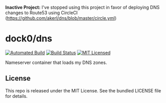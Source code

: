 **Inactive Project:** I've stopped using this project in favor of deploying DNS changes to Route53 using CircleCI (https://github.com/akerl/dns/blob/master/circle.yml)

dock0/dns
=======

[![Automated Build](http://img.shields.io/badge/automated-build-green.svg)](https://hub.docker.com/r/dock0/dns/)
[![Build Status](https://img.shields.io/circleci/project/dock0/dns/master.svg)](https://circleci.com/gh/dock0/dns)
[![MIT Licensed](http://img.shields.io/badge/license-MIT-green.svg)](https://tldrlegal.com/license/mit-license)

Nameserver container that loads my DNS zones.

## License

This repo is released under the MIT License. See the bundled LICENSE file for details.

